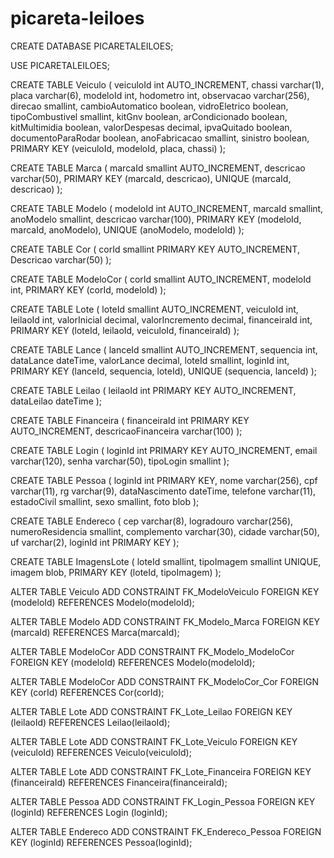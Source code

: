 # picareta-leiloes

CREATE DATABASE PICARETALEILOES;

USE PICARETALEILOES;

CREATE TABLE Veiculo ( 
    veiculoId int AUTO_INCREMENT, 
    chassi varchar(1), 
    placa varchar(6), 
    modeloId int, 
    hodometro int, 
    observacao varchar(256), 
    direcao smallint, 
    cambioAutomatico boolean, 
    vidroEletrico boolean, 
    tipoCombustivel smallint, 
    kitGnv boolean, 
    arCondicionado boolean, 
    kitMultimidia boolean, 
    valorDespesas decimal, 
    ipvaQuitado boolean, 
    documentoParaRodar boolean, 
    anoFabricacao smallint, 
    sinistro boolean, 
    PRIMARY KEY (veiculoId, modeloId, placa, chassi) 
);

CREATE TABLE Marca ( 
    marcaId smallint AUTO_INCREMENT, 
    descricao varchar(50), 
    PRIMARY KEY (marcaId, descricao), 
    UNIQUE (marcaId, descricao) 
);

CREATE TABLE Modelo ( 
    modeloId int AUTO_INCREMENT, 
    marcaId smallint, 
    anoModelo smallint, 
    descricao varchar(100), 
    PRIMARY KEY (modeloId, marcaId, anoModelo), 
    UNIQUE (anoModelo, modeloId) 
);

CREATE TABLE Cor ( 
    corId smallint PRIMARY KEY AUTO_INCREMENT, 
    Descricao varchar(50) 
);

CREATE TABLE ModeloCor ( 
    corId smallint AUTO_INCREMENT, 
    modeloId int, 
    PRIMARY KEY (corId, modeloId) 
);

CREATE TABLE Lote ( 
    loteId smallint AUTO_INCREMENT, 
    veiculoId int, 
    leilaoId int, 
    valorInicial decimal, 
    valorIncremento decimal, 
    financeiraId int, 
    PRIMARY KEY (loteId, leilaoId, veiculoId, financeiraId) 
);

CREATE TABLE Lance ( 
    lanceId smallint AUTO_INCREMENT, 
    sequencia int, 
    dataLance dateTime, 
    valorLance decimal, 
    loteId smallint, 
    loginId int, 
    PRIMARY KEY (lanceId, sequencia, loteId), 
    UNIQUE (sequencia, lanceId) 
);

CREATE TABLE Leilao ( 
    leilaoId int PRIMARY KEY AUTO_INCREMENT, 
    dataLeilao dateTime 
);

CREATE TABLE Financeira ( 
    financeiraId int PRIMARY KEY AUTO_INCREMENT, 
    descricaoFinanceira varchar(100) 
);

CREATE TABLE Login ( 
    loginId int PRIMARY KEY AUTO_INCREMENT, 
    email varchar(120), 
    senha varchar(50), 
    tipoLogin smallint 
);

CREATE TABLE Pessoa ( 
    loginId int PRIMARY KEY, 
    nome varchar(256), 
    cpf varchar(11), 
    rg varchar(9), 
    dataNascimento dateTime, 
    telefone varchar(11), 
    estadoCivil smallint, 
    sexo smallint, 
    foto blob 
);

CREATE TABLE Endereco ( 
    cep varchar(8), 
    logradouro varchar(256), 
    numeroResidencia smallint, 
    complemento varchar(30), 
    cidade varchar(50), 
    uf varchar(2), 
    loginId int PRIMARY KEY 
);

CREATE TABLE ImagensLote ( 
    loteId smallint, 
    tipoImagem smallint UNIQUE, 
    imagem blob, 
    PRIMARY KEY (loteId, tipoImagem) 
);

ALTER TABLE Veiculo 
ADD CONSTRAINT FK_ModeloVeiculo 
FOREIGN KEY (modeloId) REFERENCES Modelo(modeloId);

ALTER TABLE Modelo 
ADD CONSTRAINT FK_Modelo_Marca 
FOREIGN KEY (marcaId) REFERENCES Marca(marcaId);

ALTER TABLE ModeloCor 
ADD CONSTRAINT FK_Modelo_ModeloCor 
FOREIGN KEY (modeloId) REFERENCES Modelo(modeloId);

ALTER TABLE ModeloCor 
ADD CONSTRAINT FK_ModeloCor_Cor 
FOREIGN KEY (corId) REFERENCES Cor(corId);

ALTER TABLE Lote 
ADD CONSTRAINT FK_Lote_Leilao 
FOREIGN KEY (leilaoId) REFERENCES Leilao(leilaoId);

ALTER TABLE Lote 
ADD CONSTRAINT FK_Lote_Veiculo 
FOREIGN KEY (veiculoId) REFERENCES Veiculo(veiculoId);

ALTER TABLE Lote 
ADD CONSTRAINT FK_Lote_Financeira 
FOREIGN KEY (financeiraId) REFERENCES Financeira(financeiraId);

ALTER TABLE Pessoa 
ADD CONSTRAINT FK_Login_Pessoa 
FOREIGN KEY (loginId) REFERENCES Login (loginId);

ALTER TABLE Endereco 
ADD CONSTRAINT FK_Endereco_Pessoa 
FOREIGN KEY (loginId) REFERENCES Pessoa(loginId);
